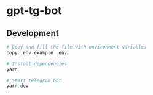 # gpt-tg-bot

## Development

```sh
# Copy and fill the file with environment variables
copy .env.example .env

# Install dependencies
yarn

# Start telegram bot
yarn dev
```
